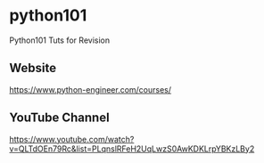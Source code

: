 # python101
Python101 Tuts for Revision

## Website
https://www.python-engineer.com/courses/

## YouTube Channel
https://www.youtube.com/watch?v=QLTdOEn79Rc&list=PLqnslRFeH2UqLwzS0AwKDKLrpYBKzLBy2
